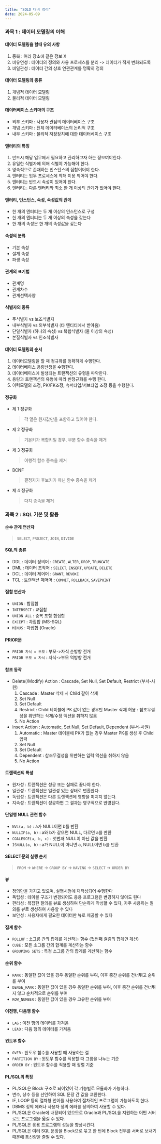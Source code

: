 ```yaml
---
title: "SQLD 대비 정리"
date: 2024-05-09
---
```


### 과목 1 : 데이터 모델링의 이해
#### 데이터 모델링을 할때 유의 사항
1. 중복 : 여러 장소에 같은 정보 X
2. 비유연성 : 데이터의 정의와 사용 프로세스를 분리 -> 데이터가 적게 변화되도록
3. 비일관성 : 데이터 간의 상호 연관관계를 명확히 정의

#### 데이터 모델링의 종류
1. 개념적 데이터 모델링
2. 물리적 데이터 모델링

#### 데이터베이스 스키마의 구조
- 외부 스키마 : 사용자 관점의 데이터베이스 구조
- 개념 스키마 : 전체 데이터베이스의 논리적 구조
- 내부 스키마 : 물리적 저장장치에 대한 데이터베이스 구조

#### 엔터티의 특징
1. 반드시 해당 업무에서 필요하고 관리하고자 하는 정보여야한다.
2. 유일한 식별자에 의해 식별이 가능해야 한다.
3. 영속적으로 존재하는 인스턴스의 집합이어야 한다.
4. 엔터티는 업무 프로세스에 의해 이용 되어야 한다.
5. 엔터티는 반드시 속성이 있어야 한다.
6. 엔터티는 다른 엔터티와 최소 한 개 이상의 관계가 있어야 한다.

#### 엔터티, 인스턴스, 속성, 속성값의 관계
- 한 개의 엔터티는 두 개 이상의 인스턴스로 구성
- 한 개의 엔터티는 두 개 이상의 속성을 갖는다
- 한 개의 속성은 한 개의 속성값을 갖는다

#### 속성의 분류
- 기본 속성
- 설계 속성
- 파생 속성

#### 관계의 표기법
- 관계명
- 관계차수
- 관계선택사양

#### 식별자의 종류
- 주식별자 vs 보조식별자
- 내부식별자 vs 외부식별자 (타 엔티티에서 받아옴)
- 단일식별자 (하나의 속성) vs 복합식별자 (둘 이상의 속성)
- 본질식별자 vs 인조식별자

#### 데이터 모델링의 순서
1. 데이터모델링을 할 때 정규화를 정확하게 수행한다.
2. 데이터베이스 용량산정을 수행한다.
3. 데이터베이스에 발생되는 트랜잭션의 유형을 파악한다.
4. 용량과 트랜잭션의 유형에 따라 반정규화를 수행 한다.
5. 이력모델의 조정, PK/FK조정, 슈퍼타입/서브타입 조정 등을 수행한다.

#### 정규화
- 제 1 정규화
    > 각 열은 원자값만을 포함하고 있어야 한다.
- 제 2 정규화
    > 기본키가 복합키일 경우, 부분 함수 종속을 제거
- 제 3 정규화
    > 이행적 함수 종속을 제거
- BCNF
    > 결정자가 후보키가 아닌 함수 종속을 제거
- 제 4 정규화
    > 다치 종속을 제거

### 과목 2 : SQL 기본 및 활용

#### 순수 관계 연산자
> `SELECT`, `PROJECT`, `JOIN`, `DIVIDE`

#### SQL의 종류
- DDL : 데이터 정의어 : `CREATE`, `ALTER`, `DROP`, `TRUNCATE`
- DML : 데이터 조작어 : `SELECT`, `INSERT`, `UPDATE`, `DELETE`
- DCL : 데이터 제어어 : `GRANT`, `REVOKE`
- TCL : 트랜잭션 제어어 : `COMMIT`, `ROLLBACK`, `SAVEPOINT`

#### 집합 연산자
- `UNION` : 합집합
- `INTERSECT` : 교집합
- `UNION ALL` : 중복 포함 합집합
- `EXCEPT` : 차집합 (MS-SQL)
- `MINUS` : 차집합 (Oracle)

#### PRIOR문
- `PRIOR 자식 = 부모` : 부모->자식 순방향 전개
- `PRIOR 부모 = 자식` : 자식->부모 역방향 전개

#### 참조 동작
- Delete(/Modify) Action : Cascade, Set Null, Set Default, Restrict (부서-사원)
    1. Cascade : Master 삭제 시 Child 같이 삭제
    2. Set Null
    3. Set Default
    4. Restrict : Child 테이블에 PK 값이 없는 경우만 Master 삭제 허용 : 참조무결성을 위반하는 삭제/수정 액션을 취하지 않음
    5. No Action
- Insert Action : Automatic, Set Null, Set Default, Dependent (부서-사원)
    1. Automatic : Master 테이블에 PK가 없는 경우 Master PK를 생성 후 Child 입력
    2. Set Null
    3. Set Default
    4. Dependent : 참조무결성을 위반하는 입력 액션을 취하지 않음
    5. No Action

#### 트랜잭션의 특성
- 원자성 : 트랜잭션은 성공 또는 실패로 끝나야 한다.
- 일관성 : 트랜잭션은 일관성 있는 상태로 변환한다.
- 독립성 : 트랜잭션은 다른 트랜잭션에 영향을 미치지 않는다.
- 지속성 : 트랜잭션이 성공하면 그 결과는 영구적으로 반영된다.

#### 단일행 NULL 관련 함수
- `NVL(a, b)` : a가 NULL이면 b를 반환
- `NULLIF(a, b)` : a와 b가 같으면 NULL, 다르면 a를 반환
- `COALESCE(a, b, c)` : 첫번째 NULL이 아닌 값을 반환
- `ISNULL(a, b)` : a가 NULL이 아니면 a, NULL이면 b를 반환

#### SELECT문의 실행 순서
> `FROM` -> `WHERE` -> `GROUP BY` -> `HAVING` -> `SELECT` -> `ORDER BY`

#### 뷰
- 정의만을 가지고 있으며, 실행시점에 재작성되어 수행한다
- 독립성 : 테이블 구조가 변경되어도 응용 프로그램은 변경하지 않아도 된다
- 편리성 : 복잡한 질의를 뷰로 생성하여 단순하게 작성할 수 있다, 자주 사용하는 질의를 뷰로 생성하여 사용할 수 있다
- 보안성 : 사용자에게 필요한 데이터만 뷰로 제공할 수 있다

#### 집계 함수
- `ROLLUP` : 소그룹 간의 합계를 계산하는 함수 (첫번째 컬럼의 합계만 계산)
- `CUBE` : 모든 소그룹 간의 합계를 계산하는 함수
- `GROUPING SETS` : 특정 소그룹 간의 합계를 계산하는 함수

#### 순위 함수
- `RANK` : 동일한 값이 있을 경우 동일한 순위를 부여, 이후 중간 순위를 건너뛰고 순위를 부여
- `DENSE_RANK` : 동일한 값이 있을 경우 동일한 순위를 부여, 이후 중간 순위를 건너뛰지 않고 순차적으로 순위를 부여
- `ROW_NUMBER` : 동일한 값이 있을 경우 고유한 순위를 부여

#### 이전행, 다음행 함수
- `LAG` : 이전 행의 데이터를 가져옴
- `LEAD` : 다음 행의 데이터를 가져옴

#### 윈도우 함수
- `OVER` : 윈도우 함수를 사용할 때 사용하는 절
- `PARTITION BY` : 윈도우 함수를 적용할 때 그룹을 나누는 기준
- `ORDER BY` : 윈도우 함수를 적용할 때 정렬 기준

#### PL/SQL의 특징
- PL/SQL은 Block 구조로 되어있어 각 기능별로 모듈화가 가능하다.
- 변수, 상수 등을 선언하여 SQL 문장 간 값을 교환한다.
- IF, LOOP 등의 절차형 언어를 사용하여 절차적인 프로그램이 가능하도록 한다.
- DBMS 정의 에러나 사용자 정의 에러를 정의하여 사용할 수 있다.
- PL/SQL은 Oracle에 내장되어 있으므로 Oracle과 PL/SQL을 지원하는 어떤 서버로도 프로그램을 옮길 수 있다.
- PL/SQL은 응용 프로그램의 성능을 향상시킨다.
- PL/SQL은 여러 SQL 문장을 Block으로 묶고 한 번에 Block 전부를 서버로 보내기 때문에 통신량을 줄일 수 있다.